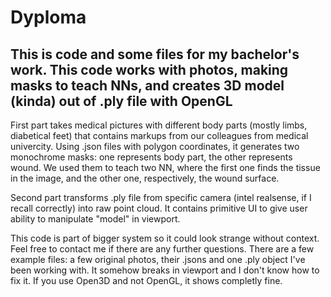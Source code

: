 # Dyploma
## This is code and some files for my bachelor's work. This code works with photos, making masks to teach NNs, and creates 3D model (kinda) out of .ply file with OpenGL

First part takes medical pictures with different body parts (mostly limbs, diabetical feet) that contains markups from our colleagues from medical univercity. Using .json files with polygon coordinates, it generates two monochrome masks: one represents body part, the other represents wound. We used them to teach two NN, where the first one finds the tissue in the image, and the other one, respectively, the wound surface.

Second part transforms .ply file from specific camera (intel realsense, if I recall correctly) into raw point cloud. It contains primitive UI to give user ability to manipulate "model" in viewport.

This code is part of bigger system so it could look strange without context. Feel free to contact me if there are any further questions.
There are a few example files: a few original photos, their .jsons and one .ply object I've been working with. It somehow breaks in viewport and I don't know how to fix it. If you use Open3D and not OpenGL, it shows completly fine.
